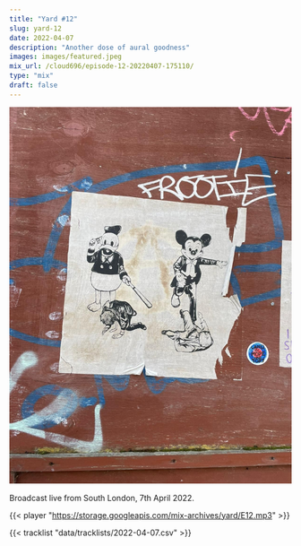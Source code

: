 ```yaml
---
title: "Yard #12"
slug: yard-12
date: 2022-04-07
description: "Another dose of aural goodness"
images: images/featured.jpeg
mix_url: /cloud696/episode-12-20220407-175110/
type: "mix"
draft: false
---
```


![artwork](images/featured.jpeg)

Broadcast live from South London, 7th April 2022.

{{< player "https://storage.googleapis.com/mix-archives/yard/E12.mp3" >}}

{{< tracklist "data/tracklists/2022-04-07.csv" >}}
